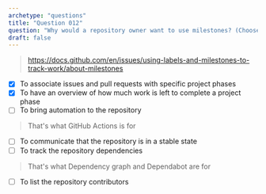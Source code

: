 ```yaml
---
archetype: "questions"
title: "Question 012"
question: "Why would a repository owner want to use milestones? (Choose two.)"
draft: false
---
```



> https://docs.github.com/en/issues/using-labels-and-milestones-to-track-work/about-milestones
- [x] To associate issues and pull requests with specific project phases
- [x] To have an overview of how much work is left to complete a project phase
- [ ] To bring automation to the repository
> That's what GitHub Actions is for
- [ ] To communicate that the repository is in a stable state
- [ ] To track the repository dependencies
> That's what Dependency graph and Dependabot are for
- [ ] To list the repository contributors
